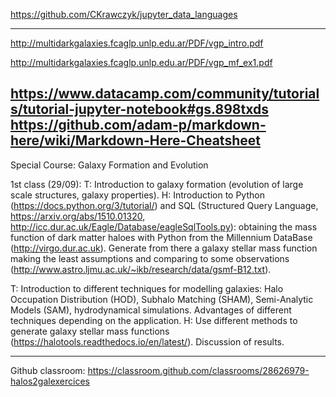 
https://github.com/CKrawczyk/jupyter_data_languages

----------------------------

http://multidarkgalaxies.fcaglp.unlp.edu.ar/PDF/vgp_intro.pdf

http://multidarkgalaxies.fcaglp.unlp.edu.ar/PDF/vgp_mf_ex1.pdf


https://www.datacamp.com/community/tutorials/tutorial-jupyter-notebook#gs.898txds
https://github.com/adam-p/markdown-here/wiki/Markdown-Here-Cheatsheet
--------------------------------------------
Special Course: Galaxy Formation and Evolution

1st class (29/09):
T: Introduction to galaxy formation (evolution of large scale structures, galaxy properties). 
H: Introduction to Python (https://docs.python.org/3/tutorial/) and SQL (Structured Query Language, https://arxiv.org/abs/1510.01320, http://icc.dur.ac.uk/Eagle/Database/eagleSqlTools.py): obtaining the mass function of dark matter haloes with Python from the Millennium DataBase (http://virgo.dur.ac.uk). Generate from there a galaxy stellar mass function making the least assumptions and comparing to some observations (http://www.astro.ljmu.ac.uk/~ikb/research/data/gsmf-B12.txt).

T: Introduction to different techniques for modelling galaxies: Halo Occupation Distribution (HOD), Subhalo Matching (SHAM), Semi-Analytic Models (SAM), hydrodynamical simulations. Advantages of different techniques depending on the application. 
H: Use different methods to generate galaxy stellar mass functions (https://halotools.readthedocs.io/en/latest/). Discussion of results.

----
Github classroom:
https://classroom.github.com/classrooms/28626979-halos2galexercices
